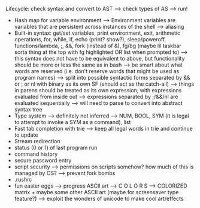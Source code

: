 Lifecycle: check syntax and convert to AST --> check types of AS --> run!

+ Hash map for variable environment
  --> Environment variables are variables that are persistent across instances of the shell
  --> aliasing
+ Built-in syntax: get/set variables, print environment, exit, arithmetic operations, for,
  while, if, echo (print? show?), sleep/poweroff, functions/lambda, ;, &&, fork (instead of &),
  fg/bg (maybe lil taskbar sorta thing at the top with fg highlighted OR list when prompted to)
  --> this syntax does not have to be equivalent to above, but functionality should be more or less
      the same as in bash
  --> be smart about what words are reserved (i.e. don't reserve words that might be used as
      program names)
  --> split into possible syntactic forms separated by && or ; or nl with binary as its own SF
      (should act as the catch-all)
  --> things in parens should be treated as its own expression, with expressions evaluated from
      inside out --> expressions separated by ;/&&/nl are evaluated sequentially
  --> will need to parse to convert into abstract syntax tree
+ Type system
  --> definitely not inferred
  --> NUM, BOOL, SYM (it is legal to attempt to invoke a SYM as a command), list
+ Fast tab completion with trie --> keep all legal words in trie and continue to update
+ Stream redirection
+ status (0 or 1) of last program run
+ command history
+ secure password entry
+ script security
  --> permissions on scripts somehow? how much of this is managed by OS?
  --> prevent fork bombs
+ .rushrc
+ fun easter eggs
  --> progress ASCII art
  --> C O L O R S
  --> COLORIZED matrix + maybe some other ASCII art (maybe for screensaver type feature?)
  --> exploit the wonders of unicode to make cool art/effects
